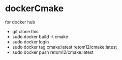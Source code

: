 # dockerCmake
for docker hub

- git clone this
- sudo docker build -t cmake .
- sudo docker login
- sudo docker tag cmake:latest retom12/cmake:latest
- sudo docker push retom12/cmake:latest
